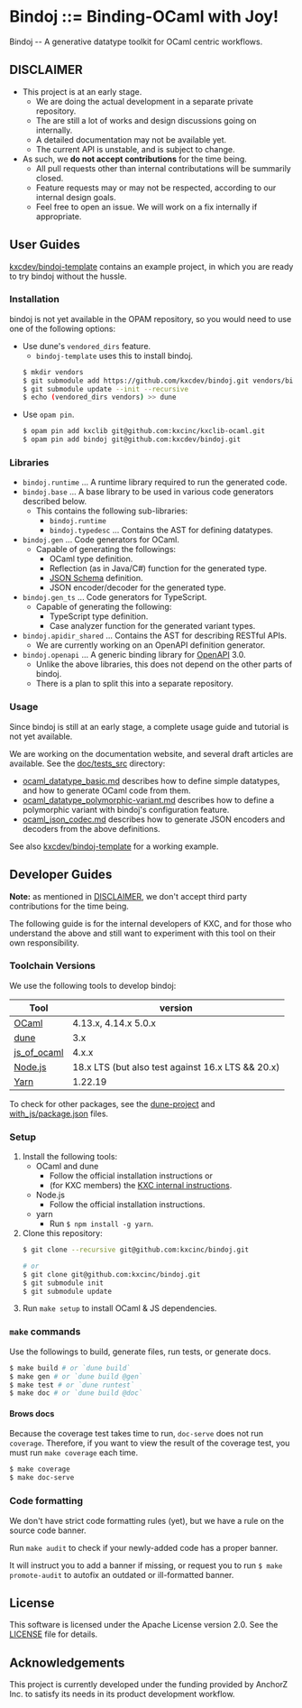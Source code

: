 Bindoj ::= Binding-OCaml with Joy!
=================================

Bindoj -- A generative datatype toolkit for OCaml centric workflows.

## DISCLAIMER

* This project is at an early stage.
  - We are doing the actual development in a separate private repository.
  - The are still a lot of works and design discussions going on internally.
  - A detailed documentation may not be available yet.
  - The current API is unstable, and is subject to change.
* As such, we **do not accept contributions** for the time being.
  - All pull requests other than internal contributations will be summarily closed.
  - Feature requests may or may not be respected, according to our internal design goals.
  - Feel free to open an issue. We will work on a fix internally if appropriate.

## User Guides

[kxcdev/bindoj-template](https://github.com/kxcdev/bindoj-template) contains
an example project, in which you are ready to try bindoj without the hussle.

### Installation

bindoj is not yet available in the OPAM repository, so you would need to
use one of the following options:

* Use dune's `vendored_dirs` feature.
  - `bindoj-template` uses this to install bindoj.
  ```bash
  $ mkdir vendors
  $ git submodule add https://github.com/kxcdev/bindoj.git vendors/bindoj
  $ git submodule update --init --recursive
  $ echo (vendored_dirs vendors) >> dune
  ```
* Use `opam pin`.
  ```bash
  $ opam pin add kxclib git@github.com:kxcinc/kxclib-ocaml.git
  $ opam pin add bindoj git@github.com:kxcdev/bindoj.git
  ```

### Libraries

- `bindoj.runtime` ... A runtime library required to run the generated code.
- `bindoj.base` ... A base library to be used in various code generators described below.
  - This contains the following sub-libraries:
    - `bindoj.runtime`
    - `bindoj.typedesc` ... Contains the AST for defining datatypes.
- `bindoj.gen` ... Code generators for OCaml.
  - Capable of generating the followings:
    - OCaml type definition.
    - Reflection (as in Java/C#) function for the generated type.
    - [JSON Schema](https://json-schema.org/) definition.
    - JSON encoder/decoder for the generated type.
- `bindoj.gen_ts` ... Code generators for TypeScript.
  - Capable of generating the following:
    - TypeScript type definition.
    - Case analyzer function for the generated variant types.
- `bindoj.apidir_shared` ... Contains the AST for describing RESTful APIs.
  - We are currently working on an OpenAPI definition generator.
- `bindoj.openapi` ... A generic binding library for [OpenAPI](https://www.openapis.org/) 3.0.
  - Unlike the above libraries, this does not depend on the other parts of bindoj.
  - There is a plan to split this into a separate repository.

### Usage

Since bindoj is still at an early stage, a complete usage guide and tutorial is not yet available.

We are working on the documentation website, and several draft articles are available.
See the [doc/tests_src](doc/tests_src) directory:
- [ocaml_datatype_basic.md](doc/tests_src/ocaml_datatype_basic.md)
  describes how to define simple datatypes, and how to generate OCaml code from them.
- [ocaml_datatype_polymorphic-variant.md](doc/tests_src/ocaml_datatype_polymorphic-variant.md)
  describes how to define a polymorphic variant with bindoj's configuration feature.
- [ocaml_json_codec.md](doc/tests_src/ocaml_json_codec.md)
  describes how to generate JSON encoders and decoders from the above definitions.

See also [kxcdev/bindoj-template](https://github.com/kxcdev/bindoj-template) for a working example.

## Developer Guides

**Note:** as mentioned in [DISCLAIMER](#disclaimer), we don't accept third party contributions for the time being.

The following guide is for the internal developers of KXC, and for those who understand the above
and still want to experiment with this tool on their own responsibility.

### Toolchain Versions

We use the following tools to develop bindoj:

Tool | version
-----|-------
[OCaml](https://ocaml.org/) | 4.13.x, 4.14.x 5.0.x
[dune](https://dune.build/) | 3.x
[js\_of\_ocaml](https://github.com/ocsigen/js_of_ocaml) | 4.x.x
[Node.js](https://nodejs.org/) | 18.x LTS (but also test against 16.x LTS && 20.x)
[Yarn](https://yarnpkg.com/) | 1.22.19

To check for other packages, see the [dune-project](dune-project) and [with_js/package.json](with_js/package.json) files.
### Setup

1. Install the following tools:
    - OCaml and dune
      - Follow the official installation instructions or
      - (for KXC members) the [KXC internal instructions](https://stackoverflow.com/c/kxcteam/questions/21/22#22).
    - Node.js
      - Follow the official installation instructions.
    - yarn
      - Run `$ npm install -g yarn`.
2. Clone this repository:
    ```bash
    $ git clone --recursive git@github.com:kxcinc/bindoj.git

    # or
    $ git clone git@github.com:kxcinc/bindoj.git
    $ git submodule init
    $ git submodule update
    ```
3. Run `make setup` to install OCaml & JS dependencies.

### `make` commands

Use the followings to build, generate files, run tests, or generate docs.
```bash
$ make build # or `dune build`
$ make gen # or `dune build @gen`
$ make test # or `dune runtest`
$ make doc # or `dune build @doc`
```

#### Brows docs

Because the coverage test takes time to run, `doc-serve` does not run `coverage`.
Therefore, if you want to view the result of the coverage test, you must run `make coverage` each time.

```bash
$ make coverage
$ make doc-serve
```

### Code formatting

We don't have strict code formatting rules (yet), but we have a rule on the source code banner.

Run `make audit` to check if your newly-added code has a proper banner.

It will instruct you to add a banner if missing, or request you to run `$ make promote-audit` to autofix an outdated or ill-formatted banner.

## License

This software is licensed under the Apache License version 2.0. See the [LICENSE](LICENSE) file for details.

## Acknowledgements

This project is currently developed under the funding provided by AnchorZ Inc. to satisfy its needs in its product development workflow.
